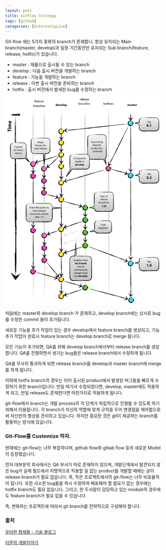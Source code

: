 ```yaml
---
layout: post
title: GitFlow Strategy
tags: [github]
categories: [InternshipLine]
---
```


Git-flow 에는 5가지 종류의 branch가 존재합니. 항상 유지되는 Main branch(master, develop)과 일정 기간동안만 유지되는 Sub branch(feature, release, hotfix)가 있습니다.

* master : 제품으로 출시될 수 있는 branch
* develop : 다음 출시 버전을 개발하는 branch
* feature : 기능을 개발하는 branch
* release : 이번 출시 버전을 준비하는 branch
* hotfix : 출시 버전에서 발새한 bug를 수정하는 branch

![git-flow_overall](https://github.com/Nephelai/nephelai.github.io/blob/master/images/posts/git-flow_overall_graph.png)

처음에는 master와 develop branch 가 존재하고, develop branch에는 상시로 bug를 수정한 commit 들이 추가됩니다. 

새로운 기능을 추가 작업이 있는 경우 develop에서 feature branch를 생성되고, 기능 추가 작업이 완료시 feature branch는 develop branch로 merge 됩니다.

모든 기능이 추가되면, QA를 위해 develop branch에서부터 release branch를 생성합니다. QA를 진행하면서 생기는 bug들은 release branch에서 수정하게 됩니다.

QA를 무사히 통과하게 되면 release branch를 develop과 master branch에 merge를 하게 됩니다.

이외에 hotfix branch의 경우는 이미 출시된 product에서 발생된 버그들을 빠르게 수정하기 위한 branch입니다. 만일 여기서 수정되었다면, develop, master에도 적용하게 되고, 만일 release도 존재한다면 마찬가지로 적용하게 됩니다.

git-flow에서 branch는 개발 process의 각 단계가 독립적으로 진행될 수 있도록 하기 위해서 이용됩니다. 각 branch가 자신의 역할에 맞게 규칙을 두어 변경점을 제어함으로써 자신만의 형상을 관리하고 있습니다. 하지만 중요한 것은 git이 제공하는 branch를 활용하는 방식에 있습니다.

### Git-Flow를 Customize 하자.

현재에는 git-flow는 너무 복잡하다며, github flow와 gitlab flow 등의 새로운 Model이 등장했습니다.

먼저 대부분의 회사에서는 QA 부서가 따로 존재하지 않으며, 개발단계에서 발견되지 않은 bug가 실제 필드에서 치명적으로 작용할 일 없는 product를 개발할 때에는 굳이 release branch가 필요 없습니다. 즉, 작은 프로젝트에서의 git-flow는 너무 비효율적이 됩니다. 또한 사소한 bug들을 즉시 수정하여 배포해야 할 필요가 없는 경우에는 hotfix branch도 필요 없습니다. 그리고, 한 두사람이 담당하고 있는 module의 경우에도 feature branch가 필요 없을 수 있습니다.

즉, 변화하는 프로젝트에 따라서 git branch를 전략적으로 구성해야 합니다.



### 출처 

[우아한 형제들 - 기술 블로그](http://woowabros.github.io/experience/2017/10/30/baemin-mobile-git-branch-strategy.html)

[티몬의 개발이야기](https://tmondev.blog.me/220763012361)

